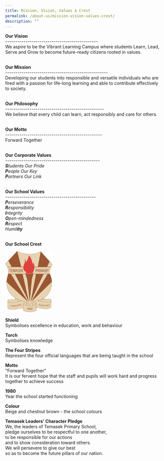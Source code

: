```yaml
---
title: Mission, Vision, Values & Crest
permalink: /about-us/mission-vision-values-crest/
description: ""
---
```

**Our Vision**
<br>\----------------------------------------------
<br>We aspire to be the Vibrant Learning Campus where students Learn, Lead, Serve and Grow to become future-ready citizens rooted in values. <Br><br>

  

**Our Mission**
<br>\---------------------------------------------------
<br>Developing our students into responsible and versatile individuals who are fired with a passion for life-long learning and able to contribute effectively to society. <br><br>


**Our Philosophy**
<br>\-------------------------------------------------
<br>We believe that every child can learn, act responsibly and care for others.<br><br>

  

**Our Motto**
<br>\------------------------------------------------
<br>Forward Together<br><br>

  

**Our Corporate Values**
<br>\-----------------------------------------------
<Br>_**S**tudents Our Pride_
<br>_**P**eople Our Key_
<br>_**P**artners Our Link_ <Br><br>

**Our School Values**
<br>\---------------------------------------------
<br>_**P**erseverance_
<Br>_**R**esponsibility_
<br>_**I**ntegrity_
<br>_**O**pen-mindedness_
<br>_**R**espect_
<br>_Humil**ity**_ <br><br>

**Our School Crest**

<img src="/images/crest.png" 
     style="width:30%">
		 
**Shield**
<br>Symbolises excellence in education, work and behaviour

  

**Torch**
<br>Symbolises knowledge

  

**The Four Stripes**
<br>Represent the four official languages that are being taught in the school

  

**Motto**
<br>"Forward Together"
<br>It is our fervent hope that the staff and pupils will work hard and progress together to achieve success

  

**1980**
<br>Year the school started functioning

  

**Colour**
<br>Beige and chestnut brown - the school colours

  

**Temasek Leaders' Character Pledge**
<br>We, the leaders of Temasek Primary School, 
<br>pledge ourselves to be respectful to one another, 
<br>to be responsible for our actions 
<br>and to show consideration toward others.
<br>We will persevere to give our best 
<br>so as to become the future pillars of our nation.